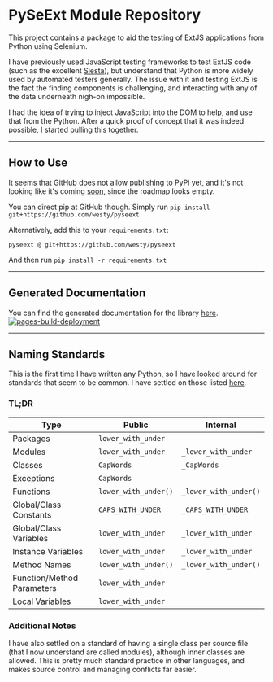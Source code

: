 # PySeExt Module Repository

This project contains a package to aid the testing of ExtJS applications from Python using Selenium.

I have previously used JavaScript testing frameworks to test ExtJS code (such as the excellent [Siesta](https://www.bryntum.com/products/siesta/)), but understand that Python is more widely used by automated testers generally. The issue with it and testing ExtJS is the fact the finding components is challenging, and interacting with any of the data underneath nigh-on impossible.

I had the idea of trying to inject JavaScript into the DOM to help, and use that from the Python. After a quick proof of concept
that it was indeed possible, I started pulling this together.

---
## How to Use
It seems that GitHub does not allow publishing to PyPi yet, and it's not looking like it's coming [soon](https://github.community/t/pypi-compatible-github-package-registry/14615), since the roadmap looks empty.

You can direct pip at GitHub though. Simply run `pip install git+https://github.com/westy/pyseext`

Alternatively, add this to your `requirements.txt`:
```
pyseext @ git+https://github.com/westy/pyseext
```

And then run `pip install -r requirements.txt`

---
## Generated Documentation

You can find the generated documentation for the library [here](https://westy.github.io/pyseext/).
[![pages-build-deployment](https://github.com/westy/pyseext/actions/workflows/pages/pages-build-deployment/badge.svg)](https://github.com/westy/pyseext/actions/workflows/pages/pages-build-deployment)

---
## Naming Standards

This is the first time I have written any Python, so I have looked around for standards that seem to be common.
I have settled on those listed [here](https://namingconvention.org/python/).

### TL;DR
**Type** | **Public** | **Internal**
--- | --- | ---
Packages | `lower_with_under` |
Modules | `lower_with_under` | `_lower_with_under`
Classes | `CapWords` | `_CapWords`
Exceptions | `CapWords` |
Functions | `lower_with_under()` | `_lower_with_under()`
Global/Class Constants | `CAPS_WITH_UNDER` | `_CAPS_WITH_UNDER`
Global/Class Variables | `lower_with_under` | `_lower_with_under`
Instance Variables | `lower_with_under` | `_lower_with_under`
Method Names | `lower_with_under()` | `_lower_with_under()`
Function/Method Parameters | `lower_with_under` |
Local Variables | `lower_with_under` |

### Additional Notes
I have also settled on a standard of having a single class per source file (that I now understand are called modules), although inner classes are allowed.
This is pretty much standard practice in other languages, and makes source control and managing conflicts far easier.